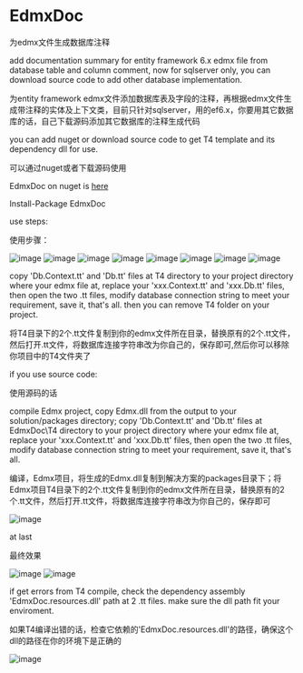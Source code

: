 # EdmxDoc

为edmx文件生成数据库注释

add documentation summary for entity framework 6.x edmx file from database table and column comment, now for sqlserver only, you can download source code to add other database implementation.

为entity framework edmx文件添加数据库表及字段的注释，再根据edmx文件生成带注释的实体及上下文类，目前只针对sqlserver，用的ef6.x，你要用其它数据库的话，自己下载源码添加其它数据库的注释生成代码


you can add nuget or download source code to get T4 template and its dependency dll for use.

可以通过nuget或者下载源码使用

EdmxDoc on nuget is [here](https://www.nuget.org/packages/EdmxDoc)

Install-Package EdmxDoc

use steps:

使用步骤：

 ![image](https://github.com/yhj200722/EdmxDoc/raw/master/screenshots/1.png) 
 ![image](https://github.com/yhj200722/EdmxDoc/raw/master/screenshots/2.png) 
 ![image](https://github.com/yhj200722/EdmxDoc/raw/master/screenshots/3.png) 
 ![image](https://github.com/yhj200722/EdmxDoc/raw/master/screenshots/4.png) 
 ![image](https://github.com/yhj200722/EdmxDoc/raw/master/screenshots/5.png)
 ![image](https://github.com/yhj200722/EdmxDoc/raw/master/screenshots/6.png)
 ![image](https://github.com/yhj200722/EdmxDoc/raw/master/screenshots/7.png)
 ![image](https://github.com/yhj200722/EdmxDoc/raw/master/screenshots/8.png)


copy 'Db.Context.tt' and 'Db.tt' files at T4 directory to your project directory where your edmx file at, replace your 'xxx.Context.tt' and 'xxx.Db.tt' files, then open the two .tt files, modify database connection string to meet your requirement, save it, that's all. then you can remove T4 folder on your project.

将T4目录下的2个.tt文件复制到你的edmx文件所在目录，替换原有的2个.tt文件，然后打开.tt文件，将数据库连接字符串改为你自己的，保存即可,然后你可以移除你项目中的T4文件夹了

if you use source code:

使用源码的话

compile Edmx project, copy Edmx.dll from the output to your solution/packages directory;
copy 'Db.Context.tt' and 'Db.tt' files at EdmxDoc\T4 directory to your project directory where your edmx file at, replace your 'xxx.Context.tt' and 'xxx.Db.tt' files, then open the two .tt files, modify database connection string to meet your requirement, save it, that's all.

编译，Edmx项目，将生成的Edmx.dll复制到解决方案的packages目录下；将Edmx项目T4目录下的2个.tt文件复制到你的edmx文件所在目录，替换原有的2个.tt文件，然后打开.tt文件，将数据库连接字符串改为你自己的，保存即可

 ![image](https://github.com/yhj200722/EdmxDoc/raw/master/screenshots/11.png)

at last

最终效果

 ![image](https://github.com/yhj200722/EdmxDoc/raw/master/screenshots/9.png)
 ![image](https://github.com/yhj200722/EdmxDoc/raw/master/screenshots/10.png)


if get errors from T4 compile, check the dependency assembly 'EdmxDoc.resources.dll' path at 2 .tt files. make sure the dll path fit your enviroment.

如果T4编译出错的话，检查它依赖的'EdmxDoc.resources.dll'的路径，确保这个dll的路径在你的环境下是正确的

 ![image](https://github.com/yhj200722/EdmxDoc/raw/master/screenshots/12.png)